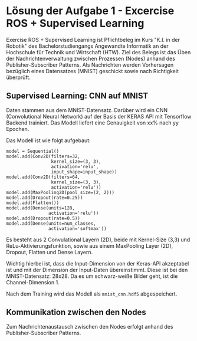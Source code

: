 # Lösung der Aufgabe 1 - Excercise ROS + Supervised Learning

Exercise ROS + Supervised Learning ist Pflichtbeleg im Kurs "K.I. in der Robotik" des Bachelorstudiengangs Angewandte Informatik an der Hochschule für Technik und Wirtschaft (HTW). 
Ziel des Belegs ist das Üben der Nachrichtenverwaltung zwischen Prozessen (Nodes) anhand des Publisher-Subscriber Patterns. Als Nachrichten werden Vorhersagen bezüglich eines Datensatzes (MNIST) geschickt sowie nach Richtigkeit überprüft.

## Supervised Learning: CNN auf MNIST

Daten stammen aus dem MNIST-Datensatz. Darüber wird ein CNN (Convolutional Neural Network) auf der Basis der KERAS API mit Tensorflow Backend trainiert. Das Modell liefert eine Genauigkeit von xx% nach yy Epochen.

Das Modell ist wie folgt aufgebaut:

~~~~
model = Sequential()
model.add(Conv2D(filters=32,
                 kernel_size=(3, 3),
                 activation='relu',
                 input_shape=input_shape))
model.add(Conv2D(filters=64,
                 kernel_size=(3, 3),
                 activation='relu'))
model.add(MaxPooling2D(pool_size=(2, 2)))
model.add(Dropout(rate=0.25))
model.add(Flatten())
model.add(Dense(units=128,
                activation='relu'))
model.add(Dropout(rate=0.5))
model.add(Dense(units=num_classes,
                activation='softmax'))
~~~~
Es besteht aus 2 Convulational Layern (2D), beide mit Kernel-Size (3,3) und ReLu-Aktivierungsfunktion, sowie aus einem MaxPooling Layer (2D), Dropout, Flatten und Dense Layern.

Wichtig hierbei ist, dass die Input-Dimension von der Keras-API akzeptabel ist und mit der Dimension der Input-Daten übereinstimmt. Diese ist bei den MNIST-Datensatz: 28x28. Da es um schwarz-weiße Bilder geht, ist die Channel-Dimension 1.

Nach dem Training wird das Modell als `mnist_cnn.hdf5` abgespeichert.

## Kommunikation zwischen den Nodes

Zum Nachrichtenaustausch zwischen den Nodes erfolgt anhand des Publisher-Subscriber Patterns.



